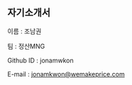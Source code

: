 자기소개서
-----------------------
이름 : 조남권

팀 : 정산MNG

Github ID : jonamwkon

E-mail : jonamkwon@wemakeprice.com

